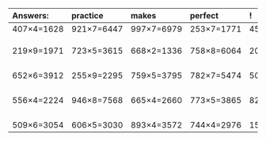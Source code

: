 | Answers: | practice | makes | perfect | ! |
| :--- | :--- | :--- | :--- | :--- |
| 407×4=1628 | 921×7=6447 | 997×7=6979 | 253×7=1771 | 453×2=906 | 
|   |   |   |   |   | 
|   |   |   |   |   | 
|   |   |   |   |   | 
| 219×9=1971 | 723×5=3615 | 668×2=1336 | 758×8=6064 | 205×3=615 | 
|   |   |   |   |   | 
|   |   |   |   |   | 
|   |   |   |   |   | 
|   |   |   |   |   | 
| 652×6=3912 | 255×9=2295 | 759×5=3795 | 782×7=5474 | 506×2=1012 | 
|   |   |   |   |   | 
|   |   |   |   |   | 
|   |   |   |   |   | 
|   |   |   |   |   | 
| 556×4=2224 | 946×8=7568 | 665×4=2660 | 773×5=3865 | 823×6=4938 | 
|   |   |   |   |   | 
|   |   |   |   |   | 
|   |   |   |   |   | 
|   |   |   |   |   | 
| 509×6=3054 | 606×5=3030 | 893×4=3572 | 744×4=2976 | 154×4=616 | 
